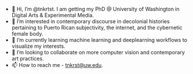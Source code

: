 - 👋 Hi, I’m @tnkrtst. I am getting my PhD @ University of Washington in Digital Arts & Experimental Media.
- 👀 I’m interested in contemporary discourse in decolonial histories pertaining to Puerto Rican subjectivity, the internet, and the cybernetic female body.
- 🌱 I’m currently learning machine learning and deeplearning workflows to visualize my interests.
- 💞️ I’m looking to collaborate on more computer vision and contemporary art practices.
- 📫 How to reach me - tnkrst@uw.edu.

<!---
tnkrtst/tnkrtst is a ✨ special ✨ repository because its `README.md` (this file) appears on your GitHub profile.
You can click the Preview link to take a look at your changes.
--->
